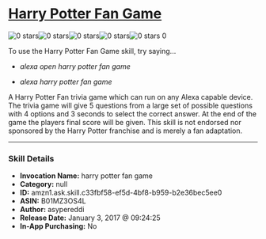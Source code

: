 # [Harry Potter Fan Game](http://alexa.amazon.com/#skills/amzn1.ask.skill.c33fbf58-ef5d-4bf8-b959-b2e36bec5ee0)
![0 stars](../../images/ic_star_border_black_18dp_1x.png)![0 stars](../../images/ic_star_border_black_18dp_1x.png)![0 stars](../../images/ic_star_border_black_18dp_1x.png)![0 stars](../../images/ic_star_border_black_18dp_1x.png)![0 stars](../../images/ic_star_border_black_18dp_1x.png) 0

To use the Harry Potter Fan Game skill, try saying...

* *alexa open harry potter fan game*

* *alexa harry potter fan game*

A Harry Potter Fan trivia game which can run on any Alexa capable device. The trivia game will give 5 questions from a large set of possible questions with 4 options and 3 seconds to select the correct answer. At the end of the game the players final score will be given. This skill is not endorsed nor sponsored by the Harry Potter franchise and is merely a fan adaptation.

***

### Skill Details

* **Invocation Name:** harry potter fan game
* **Category:** null
* **ID:** amzn1.ask.skill.c33fbf58-ef5d-4bf8-b959-b2e36bec5ee0
* **ASIN:** B01MZ3OS4L
* **Author:** asypereddi
* **Release Date:** January 3, 2017 @ 09:24:25
* **In-App Purchasing:** No
